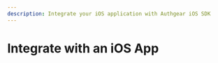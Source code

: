```yaml
---
description: Integrate your iOS application with Authgear iOS SDK
---
```


# Integrate with an iOS App

